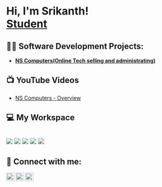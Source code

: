 <h1>Hi, I'm Srikanth! <br/><a href=https://www.linkedin.com/in/srikanth-v-m-567406279/">Student</a></h1>

<h2>👨‍💻 Software Development Projects:</h2>

- <b>[NS Computers(Online Tech selling and administrating)](https://github.com/SrikanthVMGit/NS-Computers)</b>
 
<h2>📺 YouTube Videos</h2>

- [NS Computers - Overview](https://youtu.be/nLCkIEIRkc8)
<p align='center'>
<h2>💻 My Workspace<h2>
 <img src="https://img.shields.io/badge/acer%20laptop-83B81A?style=for-the-badge&logo=acer&logoColor=white" />
 <img src="https://img.shields.io/badge/Windows%2011-%230071C5?style=for-the-badge&logo=Windows&logoColor=white" />
 <img src="https://img.shields.io/badge/AMD%20Rzen_5_5600h-red?style=for-the-badge&logo=AMD&logoColor=white" />
 <img src="https://img.shields.io/badge/nvidia-rtx%203050-%2376B900.svg?&style=for-the-badge&logo=nvidia&logoColor=white" />
 <img src="https://img.shields.io/badge/RAM-16GB-%230071C5.svg?&style=for-the-badge&logoColor=white" />
</p>

<h2> 🤳 Connect with me:</h2>

[<img align="left" alt="Srikanth | YouTube" width="22px" src="https://cdn.jsdelivr.net/npm/simple-icons@v3/icons/youtube.svg" />][youtube]
[<img align="left" alt="Srikanth | LinkedIn" width="22px" src="https://cdn.jsdelivr.net/npm/simple-icons@v3/icons/linkedin.svg" />][linkedin]
[<img align="left" alt="Srikanth | Instagram" width="22px" src="https://cdn.jsdelivr.net/npm/simple-icons@v3/icons/instagram.svg" />][instagram]

[youtube]: https://www.youtube.com/channel/UCArVm_7DzxMQlPjqNANmirQ
[instagram]: https://www.instagram.com/_blood_reaper/
[linkedin]: https://www.linkedin.com/in/srikanth-v-m-567406279/
